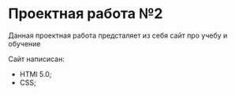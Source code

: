 # Проектная работа №2  

Данная проектная работа предсталяет из себя сайт про учебу и обучение  

Сайт написисан:  

* HTMl 5.0;  
* CSS;
